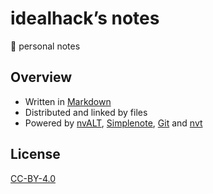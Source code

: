 # idealhack’s notes

📓 personal notes

## Overview

- Written in [Markdown](https://daringfireball.net/projects/markdown/)
- Distributed and linked by files
- Powered by [nvALT](http://brettterpstra.com/projects/nvalt/), [Simplenote](https://simplenote.com/), [Git](https://git-scm.com/) and [nvt](https://github.com/idealhack/nvt)

## License

[CC-BY-4.0](https://creativecommons.org/licenses/by/4.0/)
